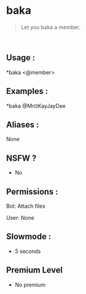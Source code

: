# baka

> Let you baka a member.

<br>

## Usage :

*baka <@member>

## Examples :

*baka @Mr¤KayJayDee

## Aliases :

None

## NSFW ?

- No

## Permissions :

Bot: Attach files
<br>

User: None

## Slowmode :

- 5 seconds

## Premium Level

- No premium
